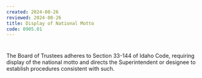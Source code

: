 ```yaml
---
created: 2024-08-26
reviewed: 2024-08-26
title: Display of National Motto
code: 0905.01
---
```


#  

The Board of Trustees adheres to Section 33-144 of Idaho Code, requiring display of the national motto and directs the Superintendent or designee to establish procedures consistent with such.


